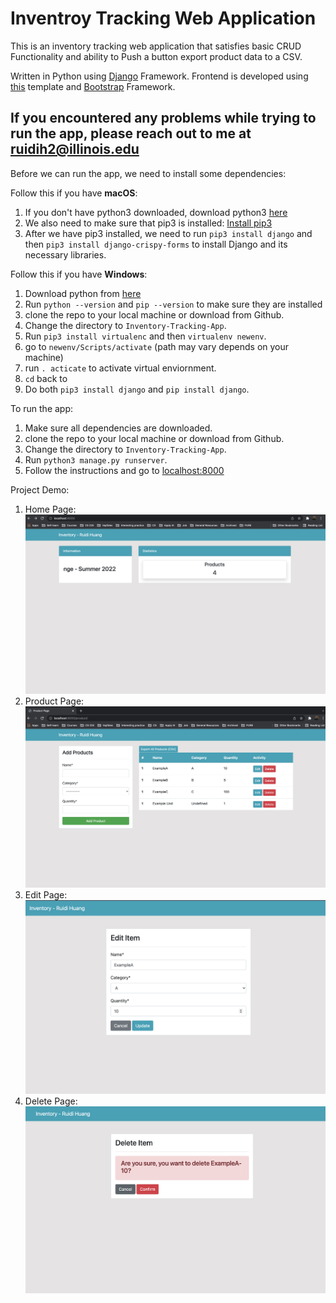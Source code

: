# Inventroy Tracking Web Application

This is an inventory tracking web application that satisfies basic CRUD Functionality and ability to Push a button export product data to a CSV.  

Written in Python using [Django](https://www.djangoproject.com/) Framework. Frontend is developed using [this](https://github.com/KenBroTech/Bootstrap-Dashboard-Interface-Design) template and [Bootstrap](https://getbootstrap.com/docs/4.6/getting-started/theming/) Framework.  

## If you encountered any problems while trying to run the app, please reach out to me at [ruidih2@illinois.edu](mailto:ruidih2@illinois.edu)

Before we can run the app, we need to install some dependencies:  

Follow this if you have **macOS**:
1. If you don't have python3 downloaded, download python3 [here](https://www.python.org/downloads/)
2. We also need to make sure that pip3 is installed: [Install pip3](https://pip.pypa.io/en/stable/installation/)
3. After we have pip3 installed, we need to run `pip3 install django` and then `pip3 install django-crispy-forms` to install Django and its necessary libraries.

Follow this if you have **Windows**:
1. Download python from [here](https://www.python.org/downloads/)
2. Run `python --version` and `pip --version` to make sure they are installed
3. clone the repo to your local machine or download from Github.
4. Change the directory to `Inventory-Tracking-App`.
5. Run `pip3 install virtualenc` and then `virtualenv newenv`.
6. go to `newenv/Scripts/activate` (path may vary depends on your machine)
7. run `. acticate` to activate virtual enviornment.
8. `cd` back to 
9. Do both `pip3 install django` and `pip install django`.

To run the app:
1. Make sure all dependencies are downloaded.
2. clone the repo to your local machine or download from Github. 
3. Change the directory to `Inventory-Tracking-App`.
4. Run `python3 manage.py runserver`.
5. Follow the instructions and go to [localhost:8000](http://localhost:8000/)

Project Demo:
1. Home Page:  
![home page](Demo_1.png)  
2. Product Page:  
![product page](Demo_2.png)  
3. Edit Page:  
![edit page](Demo_3.png)  
4. Delete Page:  
![delete page](Demo_4.png)
